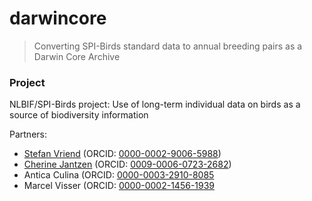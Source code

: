 # darwincore
> Converting SPI-Birds standard data to annual breeding pairs as a Darwin Core Archive

### Project
NLBIF/SPI-Birds project: Use of long-term individual data on birds as a source of biodiversity information

Partners:
- [Stefan Vriend](https://github.com/StefanVriend) (ORCID: [0000-0002-9006-5988](http://orcid.org/0000-0002-9006-5988))
- [Cherine Jantzen](https://github.com/CherineJ) (ORCID: [0009-0006-0723-2682](http://orcid.org/0009-0006-0723-2682))
- Antica Culina (ORCID: [0000-0003-2910-8085](http://orcid.org/0000-0003-2910-8085)
- Marcel Visser (ORCID: [0000-0002-1456-1939](http://orcid.org/0000-0002-1456-1939)
